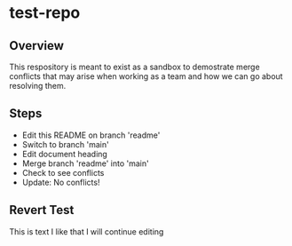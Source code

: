# test-repo

## Overview

This respository is meant to exist as a sandbox to demostrate merge conflicts that may arise when working as a team and how we can go about resolving them.

## Steps

- Edit this README on branch 'readme'
- Switch to branch 'main'
- Edit document heading
- Merge branch 'readme' into 'main'
- Check to see conflicts
- Update: No conflicts!

## Revert Test

This is text I like that I will continue editing

